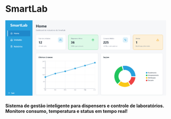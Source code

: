 # SmartLab
![Tela Home do SmartLab](README.images/HOME.png)
#### Sistema de gestão inteligente para dispensers e controle de laboratórios. Monitore consumo, temperatura e status em tempo real!